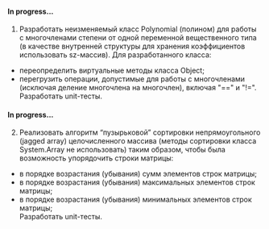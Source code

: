 #### In progress...
1. Разработать неизменяемый класс Polynomial (полином) для работы с многочленами степени от одной переменной вещественного типа (в качестве внутренней структуры для хранения коэффициентов использовать sz-массив). Для разработанного класса:  
- переопределить виртуальные методы класса Object;
- перегрузить операции, допустимые для работы с многочленами (исключая деление многочлена на многочлен), включая "==" и "!=".  
Разработать unit-тесты.

#### In progress...
2. Реализовать алгоритм “пузырьковой” сортировки непрямоугольного (jagged array) целочисленного массива (методы сортировки класса System.Array не использовать) таким образом, чтобы была возможность упорядочить строки матрицы:  
- в порядке возрастания (убывания) сумм элементов строк матрицы;  
- в порядке возрастания (убывания) максимальных элементов строк матрицы;  
- в порядке возрастания (убывания) минимальных элементов строк матрицы;  
Разработать unit-тесты.
